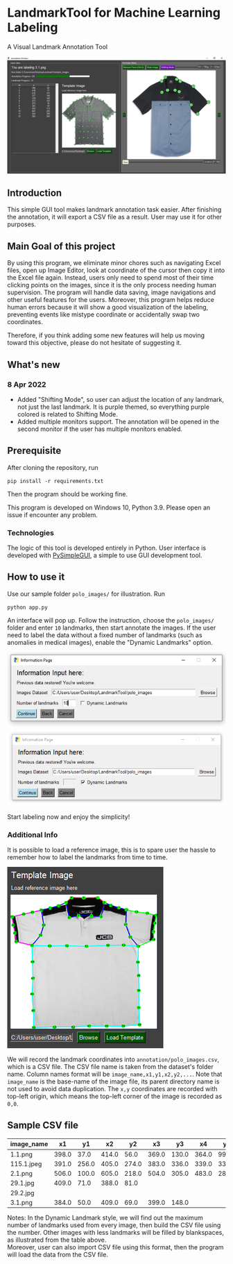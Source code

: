 # LandmarkTool for Machine Learning Labeling

A Visual Landmark Annotation Tool

![GUI Interface](./media/main_GUI.png)

## Introduction

This simple GUI tool makes landmark annotation task easier. 
After finishing the annotation, it will export a CSV file as a result. 
User may use it for other purposes. 

## Main Goal of this project

By using this program, we eliminate minor chores such as navigating Excel files, open up Image Editor, look at coordinate of the cursor then copy it into the Excel file again. 
Instead, users only need to spend most of their time clicking points on the images, since it is the only process needing human supervision. 
The program will handle data saving, image navigations and other useful features for the users. 
Moreover, this program helps reduce human errors because it will show a good visualization of the labeling, preventing events like mistype coordinate or accidentally swap two coordinates. 

Therefore, if you think adding some new features will help us moving toward this objective, please do not hesitate of suggesting it. 

## What's new 

### 8 Apr 2022
- Added "Shifting Mode", so user can adjust the location 
of any landmark, not just the last landmark. It is purple themed, so everything purple colored is related to Shifting Mode.
- Added multiple monitors support. The annotation will be opened in the second monitor if the user has multiple monitors enabled.  

## Prerequisite

After cloning the repository, run 
```
pip install -r requirements.txt
```
Then the program should be working fine.

This program is developed on Windows 10, Python 3.9. Please open an issue if encounter any problem.   

### Technologies

The logic of this tool is developed entirely in Python. 
User interface is developed with [PySimpleGUI](https://pysimplegui.readthedocs.io/en/latest/), a simple to use GUI development tool. 

## How to use it

Use our sample folder `polo_images/` for illustration. 
Run
```
python app.py
```
An interface will pop up. 
Follow the instruction, choose the `polo_images/` folder and enter `10` landmarks, then start annotate the images. 
If the user need to label the data without a fixed number of landmarks (such as anomalies in medical images), enable the "Dynamic Landmarks" option. 

![Fixed Landmarks](./media/fixed_lm.png)
![Dynamic Landmarks](./media/dynamic_lm.png)

Start labeling now and enjoy the simplicity!

### Additional Info

It is possible to load a reference image, this is to spare user the hassle to remember how to label the landmarks from time to time.

![Reference Image](./media/reference_lm.png)

We will record the landmark coordinates into `annotation/polo_images.csv`, which is a CSV file. 
The CSV file name is taken from the dataset's folder name.
Column names format will be `image_name,x1,y1,x2,y2,...`. 
Note that `image_name` is the base-name of the image file, its parent directory name is not used to avoid data duplication.
The `x,y` coordinates are recorded with top-left origin, which means the top-left corner of the image is recorded as `0,0`. 

## Sample CSV file

|image_name|x1   |y1   |x2   |y2   |x3   |y3   |x4   |y4   |x5   |y5  |
|----------|-----|-----|-----|-----|-----|-----|-----|-----|-----|----|
|1.1.png   |398.0|37.0 |414.0|56.0 |369.0|130.0|364.0|99.0 |292.0|47.0|
|115.1.jpeg|391.0|256.0|405.0|274.0|383.0|336.0|339.0|331.0|     |    |
|2.1.png   |506.0|100.0|605.0|218.0|504.0|305.0|483.0|283.0|391.0|28.0|
|29.1.jpg  |409.0|71.0 |388.0|81.0 |     |     |     |     |     |    |
|29.2.jpg  |     |     |     |     |     |     |     |     |     |    |
|3.1.png   |384.0|50.0 |409.0|69.0 |399.0|148.0|     |     |     |    |

Notes: In the Dynamic Landmark style, we will find out the maximum number of landmarks used from every image, then build the CSV file using the number. 
Other images with less landmarks will be filled by blankspaces, as illustrated from the table above.  
Moreover, user can also import CSV file using this format, then the program will load the data from the CSV file.